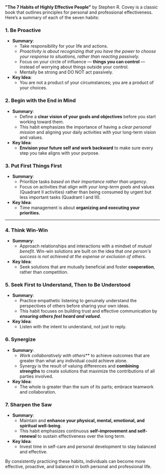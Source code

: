 **"The 7 Habits of Highly Effective People"** by Stephen R. Covey is a classic book that outlines principles for personal and professional effectiveness. Here’s a summary of each of the seven habits:

### 1. **Be Proactive**
   - **Summary**: 
       - Take responsibility for your life and actions. 
       - *Proactivity is about recognizing that you have the power to choose your response to situations, rather than reacting passively.*
       - Focus on your circle of influence — **things you can control** — instead of worrying about things outside your control.
       - Mentally be strong and DO NOT act passively. 
   - **Key Idea**: 
       - You are not a product of your circumstances; you are a product of your choices.

### 2. **Begin with the End in Mind**
   - **Summary**: 
       - Define a **clear vision of your goals and objectives** before you start working toward them. 
       - This habit emphasizes the importance of having a *clear personal mission* and aligning your daily activities with your long-term vision and values.
   - **Key Idea**: 
       - **Envision your future self and work backward** to make sure every step you take aligns with your purpose.

### 3. **Put First Things First**
   - **Summary**: 
       - Prioritize tasks *based on their importance rather than urgency*. 
       - Focus on activities that *align with your long-term goals* and values (Quadrant II activities) rather than being consumed by urgent but less important tasks (Quadrant I and III).
   - **Key Idea**: 
       - Time management is about **organizing and executing your priorities.**

---
### 4. **Think Win-Win**
   - **Summary**: 
       - Approach relationships and interactions with a mindset of *mutual benefit*. Win-win solutions are built on the idea that *one person's success is not achieved at the expense or exclusion of others*. 
   - **Key Idea**: 
       - Seek solutions that are mutually beneficial and foster **cooperation**, rather than competition.

### 5. **Seek First to Understand, Then to Be Understood**
   - **Summary**: 
       - Practice empathetic listening to genuinely understand the perspectives of others before sharing your own ideas. 
       - This habit focuses on building trust and effective communication by ***ensuring others feel heard and valued.***
   - **Key Idea**: 
       - Listen with the intent to understand, not just to reply.

### 6. **Synergize**
   - **Summary**: 
       - *Work collaboratively with others*** to achieve outcomes that are greater than what any individual could achieve alone. 
       - Synergy is the result of valuing differences and **combining strengths** to create solutions that maximize the contributions of all parties involved.
   - **Key Idea**: 
       - The whole is greater than the sum of its parts; embrace teamwork and collaboration.

### 7. **Sharpen the Saw**
   - **Summary**: 
       - Maintain and **enhance your physical, mental, emotional, and spiritual well-being**. 
       - This habit emphasizes continuous **self-improvement and self-renewal** to sustain effectiveness over the long term.
   - **Key Idea**: 
       - Invest time in self-care and personal development to stay balanced and effective. 

By consistently practicing these habits, individuals can become more effective, proactive, and balanced in both personal and professional life.